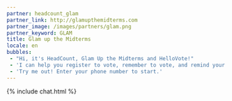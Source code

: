 ```yaml
---
partner: headcount_glam
partner_link: http://glamupthemidterms.com
partner_image: /images/partners/glam.png
partner_keyword: GLAM
title: Glam up the Midterms
locale: en
bubbles:
 - "Hi, it's HeadCount, Glam Up the Midterms and HelloVote!"
 - 'I can help you register to vote, remember to vote, and remind your friends to vote too.'
 - 'Try me out! Enter your phone number to start.'
---
```

{% include chat.html %}



